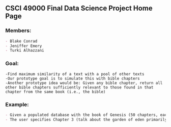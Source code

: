 ## CSCI 49000 Final Data Science Project Home Page
### Members:
```markdown
- Blake Conrad
- Jeniffer Emery
- Turki Alhazzani
```

### Goal:
```mardown
-Find maximum similarity of a text with a pool of other texts
-Our prototype goal is to simulate this with bible chapters
-Another prototype idea would be: Given any bible chapter, return all other bible chapters sufficiently relevant to those found in that chapter from the same book (i.e., the bible)
```

### Example: 
```markdown
- Given a populated database with the book of Genesis (50 chapters, each containing a paragraph of verses combined)
- The user specifies Chapter 3 (talk about the garden of eden primarily), our model would do a predictive query through a model object build from the book of Genesis to find the most similar chapters and return those to the user for their further research on the subject.
```
